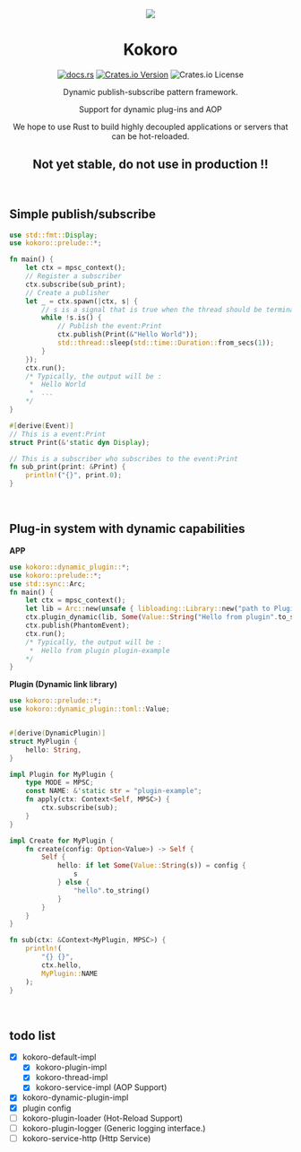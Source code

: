 <div align="center" alt="Kokoro">
  <img src="https://github.com/BERADQ/kokoro-rs/assets/78293733/57a6178e-186f-4526-8ff9-52dd88712daa"></img>
  <h1>Kokoro</h1>

  [![docs.rs](https://img.shields.io/docsrs/kokoro)](https://docs.rs/kokoro/latest/kokoro/)
  [![Crates.io Version](https://img.shields.io/crates/v/kokoro)](https://crates.io/crates/kokoro)
  ![Crates.io License](https://img.shields.io/crates/l/kokoro)
  
  Dynamic publish-subscribe pattern framework.
  
  Support for dynamic plug-ins and AOP

  We hope to use Rust to build highly decoupled applications or servers that can be hot-reloaded.

  <h2>Not yet stable, do not use in production !!</h2>
</div>

<br/>

## Simple publish/subscribe

```rust
use std::fmt::Display;
use kokoro::prelude::*;

fn main() {
    let ctx = mpsc_context();
    // Register a subscriber
    ctx.subscribe(sub_print);
    // Create a publisher
    let _ = ctx.spawn(|ctx, s| {
        // s is a signal that is true when the thread should be terminated
        while !s.is() {
            // Publish the event:Print
            ctx.publish(Print(&"Hello World"));
            std::thread::sleep(std::time::Duration::from_secs(1));
        }
    });
    ctx.run();
    /* Typically, the output will be :
     *  Hello World
     *  ...
    */
}

#[derive(Event)]
// This is a event:Print
struct Print(&'static dyn Display);

// This is a subscriber who subscribes to the event:Print
fn sub_print(print: &Print) {
    println!("{}", print.0);
}
```

<br/>

## Plug-in system with dynamic capabilities

**APP**
```rust
use kokoro::dynamic_plugin::*;
use kokoro::prelude::*;
use std::sync::Arc;
fn main() {
    let ctx = mpsc_context();
    let lib = Arc::new(unsafe { libloading::Library::new("path to Plugin (Dynamic link library)").unwrap() });
    ctx.plugin_dynamic(lib, Some(Value::String("Hello from plugin".to_string()))).unwrap();
    ctx.publish(PhantomEvent);
    ctx.run();
    /* Typically, the output will be :
     *  Hello from plugin plugin-example
    */
}
```

**Plugin (Dynamic link library)**
```rust
use kokoro::prelude::*;
use kokoro::dynamic_plugin::toml::Value;


#[derive(DynamicPlugin)]
struct MyPlugin {
    hello: String,
}

impl Plugin for MyPlugin {
    type MODE = MPSC;
    const NAME: &'static str = "plugin-example";
    fn apply(ctx: Context<Self, MPSC>) {
        ctx.subscribe(sub);
    }
}

impl Create for MyPlugin {
    fn create(config: Option<Value>) -> Self {
        Self {
            hello: if let Some(Value::String(s)) = config {
                s
            } else {
                "hello".to_string()
            }
        }
    }
}

fn sub(ctx: &Context<MyPlugin, MPSC>) {
    println!(
        "{} {}",
        ctx.hello,
        MyPlugin::NAME
    );
}
```

<br/>

## todo list
- [x] kokoro-default-impl
  - [x] kokoro-plugin-impl
  - [x] kokoro-thread-impl
  - [x] kokoro-service-impl (AOP Support)
- [x] kokoro-dynamic-plugin-impl
- [x] plugin config
- [ ] kokoro-plugin-loader (Hot-Reload Support)
- [ ] kokoro-plugin-logger (Generic logging interface.)
- [ ] kokoro-service-http (Http Service)
